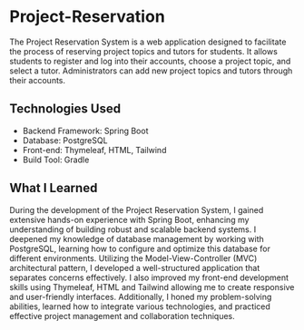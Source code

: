 # Project-Reservation
The Project Reservation System is a web application designed to facilitate the process of reserving project topics and tutors for students. It allows students to register and log into their accounts, choose a project topic, and select a tutor. Administrators can add new project topics and tutors through their accounts.

## Technologies Used
* Backend Framework: Spring Boot
* Database: PostgreSQL
* Front-end: Thymeleaf, HTML, Tailwind
* Build Tool: Gradle

## What I Learned

During the development of the Project Reservation System, I gained extensive hands-on experience with Spring Boot, enhancing my understanding of building robust and scalable backend systems. I deepened my knowledge of database management by working with PostgreSQL, learning how to configure and optimize this database for different environments. Utilizing the Model-View-Controller (MVC) architectural pattern, I developed a well-structured application that separates concerns effectively. I also improved my front-end development skills using Thymeleaf, HTML and Tailwind allowing me to create responsive and user-friendly interfaces. Additionally, I honed my problem-solving abilities, learned how to integrate various technologies, and practiced effective project management and collaboration techniques.